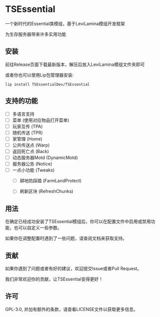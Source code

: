 # TSEssential

一个新时代的Essential类模组，基于LeviLamina模组开发框架

为生存服务器带来许多实用功能

## 安装

前往Release页面下载最新版本，解压后放入LeviLamina模组文件夹即可

或者你也可以使用Lip包管理器安装:

```shell
lip install TSEssentialDev/TSEssential
```

## 支持的功能

- [ ] 多语言支持
- [ ] 菜单 (使用对应物品打开菜单)
- [ ] 玩家互传 (TPA)
- [ ] 随机传送 (TPR)
- [ ] 家管理 (Home)
- [ ] 公共传送点 (Warp)
- [ ] 返回死亡点 (Back)
- [ ] 动态服务器Motd (DynamicMotd)
- [ ] 服务器公告 (Notice)
- [ ] 一点小功能 (Tweaks)
  - [ ] 耕地防踩踏 (FarmLandProtect)
  - [ ] 刷新区块 (RefreshChunks)



## 用法

在确定已经成功安装了TSEssential模组后，你可以在配置文件中启用或禁用功能，也可以自定义一些参数。

如果你在调整配置时遇到了一些问题，请查阅文档来获取支持。


## 贡献

如果你遇到了问题或者有好的建议，欢迎提交Issue或者Pull Request。

我们非常欢迎你的贡献，让TSEssential变得更好！

## 许可

GPL-3.0, 并加有额外的条款，请查看LICENSE文件以获取更多信息。
